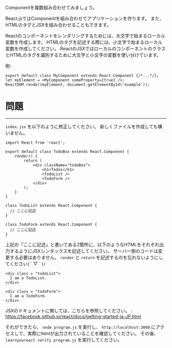 Componentを複数組み合わせてみましょう。

React.jsではComponentを組み合わせてアプリケーションを作ります。
また、HTMLのタグとJSXを組み合わせることもできます。

Reactのコンポーネントをレンダリングするためには、大文字で始まるローカル変数を作成します。
HTMLのタグを記述する際には、小文字で始まるローカル変数を作成してください。
ReactのJSXではローカルのコンポーネントのクラスとHTMLのタグを識別するために大文字と小文字の変数を使い分けています。

例:

```
export default class MyComponent extends React.Component {/*...*/};
let myElement = <MyComponent someProperty={true} />;
ReactDOM.render(myElement, document.getElementById('example'));
```

# 問題
---

`index.jsx` を以下のように修正してください。
新しくファイルを作成しても構いません。


```
import React from 'react';

export default class TodoBox extends React.Component {
    render() {
        return (
            <div className="todoBox">
                <h1>Todos</h1>
                <TodoList />
                <TodoForm />
            </div>
        );
    }
}

class TodoList extends React.Component {
  // ここに記述
}

class TodoForm extends React.Component {
  // ここに記述
}
```

上記の「ここに記述」と書いてある2箇所に、以下のようなHTMLをそれぞれ出力するようにJSXシンタックスを記述してください。
サーバー側のコードは変更する必要はありません。
`render` と `return` を記述するのを忘れないようにしてください( ´ ▽ ` )ﾉ

```
<div class = "todoList">
  I am a TodoList.
</div>
```
```
<div class = "todoForm">
  I am a TodoForm.
</div>
```

JSXのドキュメントに関しては、こちらを参照してください。 : https://facebook.github.io/react/docs/getting-started-ja-JP.html

それができたら、 `node program.js` を実行し、 `http://localhost:3000` にアクセスして、実際にhtmlが出力されていることを確認してください。
その後、 `learnyoureact verify program.js` を実行してください。

